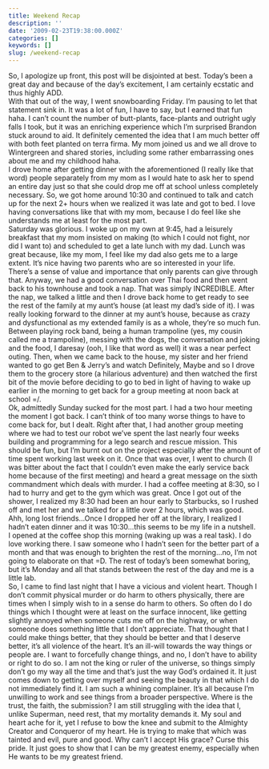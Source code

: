 ```yaml
---
title: Weekend Recap
description: ''
date: '2009-02-23T19:38:00.000Z'
categories: []
keywords: []
slug: /weekend-recap
---
```

So, I apologize up front, this post will be disjointed at best. Today’s been a great day and because of the day’s excitement, I am certainly ecstatic and thus highly ADD.  
With that out of the way, I went snowboarding Friday. I’m pausing to let that statement sink in. It was a lot of fun, I have to say, but I earned that fun haha. I can’t count the number of butt-plants, face-plants and outright ugly falls I took, but it was an enriching experience which I’m surprised Brandon stuck around to aid. It definitely cemented the idea that I am much better off with both feet planted on terra firma. My mom joined us and we all drove to Wintergreen and shared stories, including some rather embarrassing ones about me and my childhood haha.  
I drove home after getting dinner with the aforementioned (I really like that word) people separately from my mom as I would hate to ask her to spend an entire day just so that she could drop me off at school unless completely necessary. So, we got home around 10:30 and continued to talk and catch up for the next 2+ hours when we realized it was late and got to bed. I love having conversations like that with my mom, because I do feel like she understands me at least for the most part.  
Saturday was glorious. I woke up on my own at 9:45, had a leisurely breakfast that my mom insisted on making (to which I could not fight, nor did I want to) and scheduled to get a late lunch with my dad. Lunch was great because, like my mom, I feel like my dad also gets me to a large extent. It’s nice having two parents who are so interested in your life. There’s a sense of value and importance that only parents can give through that. Anyway, we had a good conversation over Thai food and then went back to his townhouse and took a nap. That was simply INCREDIBLE. After the nap, we talked a little and then I drove back home to get ready to see the rest of the family at my aunt’s house (at least my dad’s side of it). I was really looking forward to the dinner at my aunt’s house, because as crazy and dysfunctional as my extended family is as a whole, they’re so much fun. Between playing rock band, being a human trampoline (yes, my cousin called me a trampoline), messing with the dogs, the conversation and joking and the food, I daresay (ooh, I like that word as well) it was a near perfect outing. Then, when we came back to the house, my sister and her friend wanted to go get Ben & Jerry’s and watch Definitely, Maybe and so I drove them to the grocery store (a hilarious adventure) and then watched the first bit of the movie before deciding to go to bed in light of having to wake up earlier in the morning to get back for a group meeting at noon back at school =/.  
Ok, admittedly Sunday sucked for the most part. I had a two hour meeting the moment I got back. I can’t think of too many worse things to have to come back for, but I dealt. Right after that, I had another group meeting where we had to test our robot we’ve spent the last nearly four weeks building and programming for a lego search and rescue mission. This should be fun, but I’m burnt out on the project especially after the amount of time spent working last week on it. Once that was over, I went to church (I was bitter about the fact that I couldn’t even make the early service back home because of the first meeting) and heard a great message on the sixth commandment which deals with murder. I had a coffee meeting at 8:30, so I had to hurry and get to the gym which was great. Once I got out of the shower, I realized my 8:30 had been an hour early to Starbucks, so I rushed off and met her and we talked for a little over 2 hours, which was good. Ahh, long lost friends…Once I dropped her off at the library, I realized I hadn’t eaten dinner and it was 10:30…this seems to be my life in a nutshell.  
I opened at the coffee shop this morning (waking up was a real task). I do love working there. I saw someone who I hadn’t seen for the better part of a month and that was enough to brighten the rest of the morning…no, I’m not going to elaborate on that =D. The rest of today’s been somewhat boring, but it’s Monday and all that stands between the rest of the day and me is a little lab.  
So, I came to find last night that I have a vicious and violent heart. Though I don’t commit physical murder or do harm to others physically, there are times when I simply wish to in a sense do harm to others. So often do I do things which I thought were at least on the surface innocent, like getting slightly annoyed when someone cuts me off on the highway, or when someone does something little that I don’t appreciate. That thought that I could make things better, that they should be better and that I deserve better, it’s all violence of the heart. It’s an ill-will towards the way things or people are. I want to forcefully change things, and no, I don’t have to ability or right to do so. I am not the king or ruler of the universe, so things simply don’t go my way all the time and that’s just the way God’s ordained it. It just comes down to getting over myself and seeing the beauty in that which I do not immediately find it. I am such a whining complainer. It’s all because I’m unwilling to work and see things from a broader perspective. Where is the trust, the faith, the submission? I am still struggling with the idea that I, unlike Superman, need rest, that my mortality demands it. My soul and heart ache for it, yet I refuse to bow the knee and submit to the Almighty Creator and Conqueror of my heart. He is trying to make that which was tainted and evil, pure and good. Why can’t I accept His grace? Curse this pride. It just goes to show that I can be my greatest enemy, especially when He wants to be my greatest friend.

